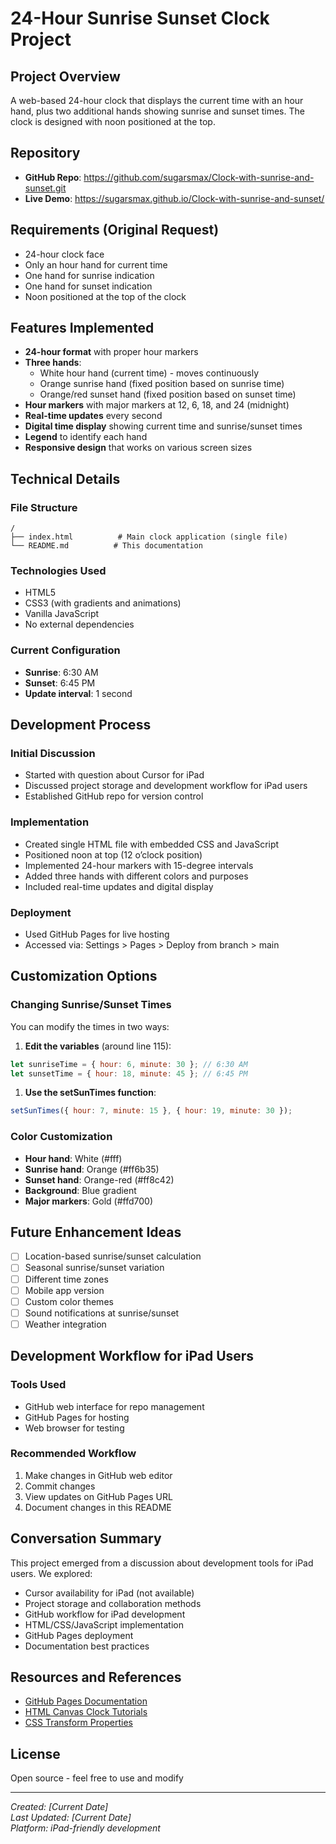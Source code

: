 # 24-Hour Sunrise Sunset Clock Project

## Project Overview

A web-based 24-hour clock that displays the current time with an hour hand, plus two additional hands showing sunrise and sunset times. The clock is designed with noon positioned at the top.

## Repository

- **GitHub Repo**: https://github.com/sugarsmax/Clock-with-sunrise-and-sunset.git
- **Live Demo**: https://sugarsmax.github.io/Clock-with-sunrise-and-sunset/

## Requirements (Original Request)

- 24-hour clock face
- Only an hour hand for current time
- One hand for sunrise indication
- One hand for sunset indication
- Noon positioned at the top of the clock

## Features Implemented

- **24-hour format** with proper hour markers
- **Three hands**:
  - White hour hand (current time) - moves continuously
  - Orange sunrise hand (fixed position based on sunrise time)
  - Orange/red sunset hand (fixed position based on sunset time)
- **Hour markers** with major markers at 12, 6, 18, and 24 (midnight)
- **Real-time updates** every second
- **Digital time display** showing current time and sunrise/sunset times
- **Legend** to identify each hand
- **Responsive design** that works on various screen sizes

## Technical Details

### File Structure

```
/
├── index.html          # Main clock application (single file)
└── README.md          # This documentation
```

### Technologies Used

- HTML5
- CSS3 (with gradients and animations)
- Vanilla JavaScript
- No external dependencies

### Current Configuration

- **Sunrise**: 6:30 AM
- **Sunset**: 6:45 PM
- **Update interval**: 1 second

## Development Process

### Initial Discussion

- Started with question about Cursor for iPad
- Discussed project storage and development workflow for iPad users
- Established GitHub repo for version control

### Implementation

- Created single HTML file with embedded CSS and JavaScript
- Positioned noon at top (12 o’clock position)
- Implemented 24-hour markers with 15-degree intervals
- Added three hands with different colors and purposes
- Included real-time updates and digital display

### Deployment

- Used GitHub Pages for live hosting
- Accessed via: Settings > Pages > Deploy from branch > main

## Customization Options

### Changing Sunrise/Sunset Times

You can modify the times in two ways:

1. **Edit the variables** (around line 115):

```javascript
let sunriseTime = { hour: 6, minute: 30 }; // 6:30 AM
let sunsetTime = { hour: 18, minute: 45 }; // 6:45 PM
```

1. **Use the setSunTimes function**:

```javascript
setSunTimes({ hour: 7, minute: 15 }, { hour: 19, minute: 30 });
```

### Color Customization

- **Hour hand**: White (#fff)
- **Sunrise hand**: Orange (#ff6b35)
- **Sunset hand**: Orange-red (#ff8c42)
- **Background**: Blue gradient
- **Major markers**: Gold (#ffd700)

## Future Enhancement Ideas

- [ ] Location-based sunrise/sunset calculation
- [ ] Seasonal sunrise/sunset variation
- [ ] Different time zones
- [ ] Mobile app version
- [ ] Custom color themes
- [ ] Sound notifications at sunrise/sunset
- [ ] Weather integration

## Development Workflow for iPad Users

### Tools Used

- GitHub web interface for repo management
- GitHub Pages for hosting
- Web browser for testing

### Recommended Workflow

1. Make changes in GitHub web editor
1. Commit changes
1. View updates on GitHub Pages URL
1. Document changes in this README

## Conversation Summary

This project emerged from a discussion about development tools for iPad users. We explored:

- Cursor availability for iPad (not available)
- Project storage and collaboration methods
- GitHub workflow for iPad development
- HTML/CSS/JavaScript implementation
- GitHub Pages deployment
- Documentation best practices

## Resources and References

- [GitHub Pages Documentation](https://pages.github.com/)
- [HTML Canvas Clock Tutorials](https://developer.mozilla.org/en-US/docs/Web/API/Canvas_API)
- [CSS Transform Properties](https://developer.mozilla.org/en-US/docs/Web/CSS/transform)

## License

Open source - feel free to use and modify

-----

*Created: [Current Date]*  
*Last Updated: [Current Date]*  
*Platform: iPad-friendly development*
